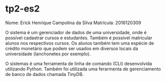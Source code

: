 # tp2-es2

Nome: Erick Henrique Campolina da Silva
Matrícula: 2016120309

O sistema é um gerenciador de dados de uma universidade, onde é possível cadastrar cursos e estudantes.
Também é possível matricular alunos nos respectivos cursos.
Os alunos também tem uma espécie de crédito monetário que podem ser usados em diversos locais da universidade (lanchonetes por exemplo).

O sistemas é uma ferramenta de linha de comando (CLI) desenvolvida utilizando Python.
Também foi utilizada uma ferarmenta de gerenciamento de banco de dados chamada TinyDB.
